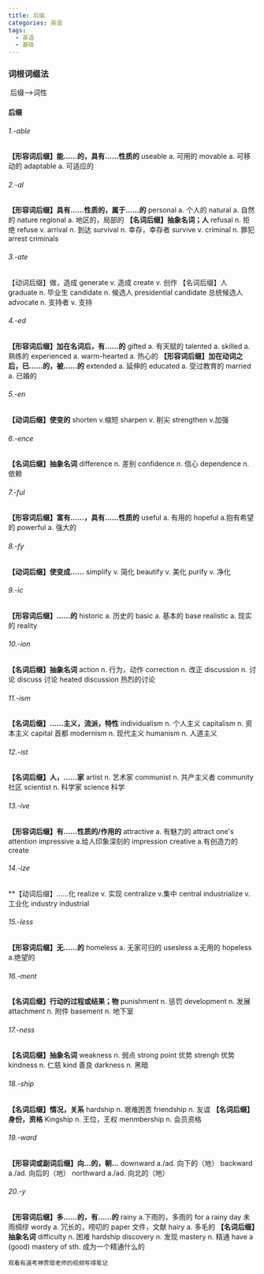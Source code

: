 ```yaml
---
title: 后缀
categories: 英语
tags: 
  - 英语
  - 基础
---
```


### 词根词缀法

​	后缀-->词性
​	<!-- more -->

#### 后缀

###### 1.-able	

**【形容词后缀】能……的，具有……性质的**
	useable	a. 可用的
	movable	a. 可移动的
	adaptable	a. 可适应的

###### 2.-al

**【形容词后缀】具有……性质的，属于……的**
	personal	a. 个人的
	natural	a. 自然的	nature
	regional	a. 地区的，局部的
**【名词后缀】抽象名词；人**
	refusal	n. 拒绝	refuse	v.
	arrival	n. 到达
	survival	n. 幸存，幸存者	survive	v.
	criminal	n. 罪犯	arrest criminals

###### 3.-ate

【动词后缀】做，造成
	generate	v. 造成
	create	v. 创作
【名词后缀】人
	graduate	n. 毕业生
	candidate	n. 候选人	presidential candidate	总统候选人
	advocate	n. 支持者 v. 支持

###### 4.-ed

**【形容词后缀】加在名词后，有……的**
	gifted	a. 有天赋的	talented	a.
	skilled	a. 熟练的	experienced	a.
	warm-hearted	a. 热心的
**【形容词后缀】加在动词之后，已……的，被……的**
	extended	a. 延伸的
	educated	a. 受过教育的
	married	a. 已婚的

###### 5.-en

**【动词后缀】使变的**
	shorten	v.缩短
	sharpen	v. 削尖
	strengthen	v.加强

###### 6.-ence

**【名词后缀】抽象名词**
	difference	n. 差别
	confidence	n. 信心
	dependence	n. 依赖

###### 7.-ful

**【形容词后缀】富有……，具有……性质的**
	useful	a. 有用的
	hopeful	a.抱有希望的
	powerful	a. 强大的

###### 8.-fy

**【动词后缀】使变成……**
	simplify	v. 简化
	beautify	v. 美化
	purify	v. 净化

###### 9.-ic

**【形容词后缀】……的**
	historic	a. 历史的
	basic	a. 基本的	base
	realistic	a. 现实的	reality

###### 10.-ion

**【名词后缀】抽象名词**
	action	n. 行为，动作
	correction	n. 改正
	discussion	n. 讨论	discuss	讨论	heated discussion	热烈的讨论

###### 11.-ism

**【名词后缀】……主义，流派，特性**
	individualism	n. 个人主义
	capitalism	n. 资本主义	capital	首都
	modernism	n. 现代主义
	humanism	n. 人道主义

###### 12.-ist

**【名词后缀】人，……家**
	artist	n. 艺术家
	communist	n. 共产主义者	community	社区
	scientist	n. 科学家	science	科学

###### 13.-ive

**【形容词后缀】有……性质的/作用的**
	attractive	a. 有魅力的	attract one's attention
	impressive	a.给人印象深刻的	impression
	creative	a.有创造力的	create

###### 14.-ize

**【动词后缀】……化
	realize	v. 实现
	centralize	v.集中	central
	industrialize	v. 工业化	industry	industrial

###### 15.-less

**【形容词后缀】无……的**
	homeless	a. 无家可归的
	usesless	a.无用的
	hopeless	a.绝望的

###### 16.-ment

**【名词后缀】行动的过程或结果；物**
	punishment	n. 惩罚
	development	n. 发展
	attachment	n. 附件
	basement	n. 地下室

###### 17.-ness

**【名词后缀】抽象名词**
	weakness	n. 弱点	strong point	优势	strengh	优势
	kindness	n. 仁慈	kind	善良
	darkness	n. 黑暗

###### 18.-ship

**【名词后缀】情况，关系**
	hardship	n. 艰难困苦	
	friendship	n. 友谊
**【名词后缀】身份，资格**
	Kingship	n. 王位，王权
	menmbership	n. 会员资格

###### 19.-ward

**【形容词或副词后缀】向…的，朝…**
	downward	a./ad. 向下的（地）
	backward	a./ad. 向后的（地）
	northward	a./ad. 向北的（地）

###### 20.-y

**【形容词后缀】多……的，有……的**
	rainy	a.下雨的，多雨的	for a rainy day	未雨绸缪
	wordy	a. 冗长的，唠叨的	paper	文件，文献
	hairy	a. 多毛的
**【名词后缀】抽象名词**
	difficulty	n. 困难	hardship
	discovery	n. 发现
	mastery	n. 精通	have a (good) mastery of sth. 成为一个精通什么的

`观看有道考神贾琨老师的视频写得笔记`